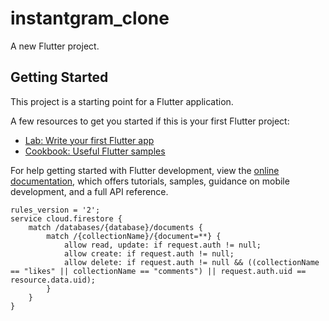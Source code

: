 # instantgram_clone

A new Flutter project.

## Getting Started

This project is a starting point for a Flutter application.

A few resources to get you started if this is your first Flutter project:

- [Lab: Write your first Flutter app](https://docs.flutter.dev/get-started/codelab)
- [Cookbook: Useful Flutter samples](https://docs.flutter.dev/cookbook)

For help getting started with Flutter development, view the
[online documentation](https://docs.flutter.dev/), which offers tutorials,
samples, guidance on mobile development, and a full API reference.

```CEL
rules_version = '2';
service cloud.firestore {
    match /databases/{database}/documents {
        match /{collectionName}/{document=**} {
            allow read, update: if request.auth != null;
            allow create: if request.auth != null;
            allow delete: if request.auth != null && ((collectionName == "likes" || collectionName == "comments") || request.auth.uid == resource.data.uid);
        }
    }
}
```
